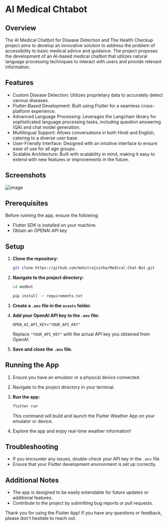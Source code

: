 # AI Medical Chtabot

## Overview

The AI Medical Chatbot for Disease Detection and
The Health Checkup project aims to develop an innovative solution to
address the problem of accessibility to basic medical advice and
guidance. The project proposes the development of an AI-based
medical chatbot that utilizes natural language processing 
techniques to interact with users and provide relevant information.

## Features
- Custom Disease Detection: Utilizes proprietary data to accurately detect various diseases.
- Flutter-Based Development: Built using Flutter for a seamless cross-platform experience.
- Advanced Language Processing: Leverages the Langchain library for sophisticated language processing tasks, including question answering (QA) and chat model generation.
- Multilingual Support: Allows conversations in both Hindi and English, catering to a diverse user base.
- User-Friendly Interface: Designed with an intuitive interface to ensure ease of use for all age groups.
- Scalable Architecture: Built with scalability in mind, making it easy to extend with new features or improvements in the future.

## Screenshots
![image](https://github.com/mohitrajsinha/Medical-Chat-Bot/assets/112544299/a9c0570d-ba67-4475-9f9c-3387303b2d01)



## Prerequisites

Before running the app, ensure the following:

- Flutter SDK is installed on your machine.
- Obtain an OPENAI API key 

## Setup

1. **Clone the repository:**

   ```bash
   git clone https://github.com/mohitrajsinha/Medical-Chat-Bot.git
   ```

2. **Navigate to the project directory:**

   ```bash
   cd medbot
   ```
   ```bash
   pip install -r requirements.txt
   ```

3. **Create a `.env` file in the `assets` folder.**

4. **Add your OpenAI API key to the `.env` file:**

   ```env
   OPEN_AI_API_KEY="YOUR_API_KEY"
   ```

   Replace `"YOUR_API_KEY"` with the actual API key you obtained from OpenAI.

5. **Save and close the `.env` file.**

## Running the App

1. Ensure you have an emulator or a physical device connected.

2. Navigate to the project directory in your terminal.

3. **Run the app:**

   ```bash
   flutter run
   ```

   This command will build and launch the Flutter Weather App on your emulator or device.

4. Explore the app and enjoy real-time weather information!

## Troubleshooting

- If you encounter any issues, double-check your API key in the `.env` file.
- Ensure that your Flutter development environment is set up correctly.

## Additional Notes

- The app is designed to be easily extendable for future updates or additional features.
- Contribute to the project by submitting bug reports or pull requests.

Thank you for using the Flutter App! If you have any questions or feedback, please don't hesitate to reach out.
